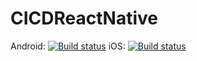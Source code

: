 # CICDReactNative
Android: [![Build status](https://build.appcenter.ms/v0.1/apps/a3f6ae18-c5f4-4943-9356-1e5696b81863/branches/dev/badge)](https://appcenter.ms)
iOS: [![Build status](https://build.appcenter.ms/v0.1/apps/b2734807-e668-4760-8c66-19162f7a8871/branches/dev/badge)](https://appcenter.ms)

